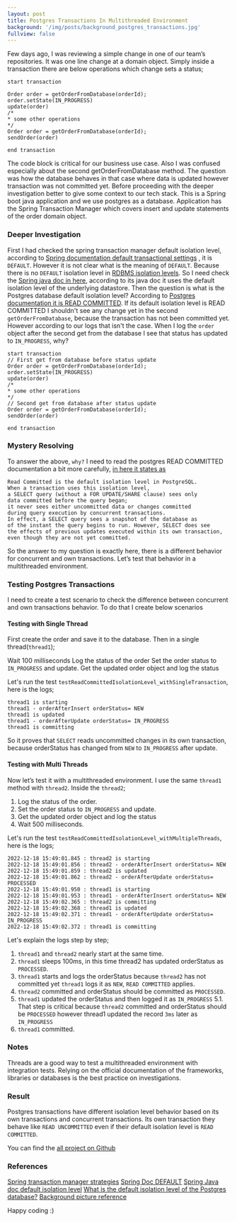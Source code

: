 ```yaml
---
layout: post
title: Postgres Transactions In Multithreaded Environment  
background: '/img/posts/background_postgres_transactions.jpg'
fullview: false
---
```


Few days ago, I was reviewing a simple change in one of our team’s repositories. It was one line change at a domain object. 
Simply inside a transaction there are below operations which change sets a status;


```
start transaction

Order order = getOrderFromDatabase(orderId);
order.setState(IN_PROGRESS)
update(order)
/*
* some other operations
*/ 
Order order = getOrderFromDatabase(orderId);
sendOrder(order)

end transaction
```

The code block is critical for our business use case. Also I was confused especially about the second getOrderFromDatabase method. 
The question was how the database behaves in that case where data is updated however transaction was not committed yet. 
Before proceeding with the deeper investigation better to give some context to our tech stack. This is a Spring boot java application and we use postgres as a database. 
Application has the Spring Transaction Manager which covers insert and update statements of the order domain object.


<script src="https://gist.github.com/muzir/c9ed515268067fb80440553b6056e332.js"></script>

### Deeper Investigation

First I had checked the spring transaction manager default isolation level, according to [Spring documentation default transactional settings](https://docs.spring.io/spring-framework/docs/4.2.x/spring-framework-reference/html/transaction.html#transaction-declarative-txadvice-settings)
, it is `DEFAULT`. However it is not clear what is the meaning of `DEFAULT`. Because there is no `DEFAULT` isolation level in [RDBMS isolation levels](https://en.wikipedia.org/wiki/Isolation_(database_systems)#Isolation_levels).
So I need check the [Spring java doc in here](https://docs.spring.io/spring-framework/docs/5.0.x/javadoc-api/org/springframework/transaction/annotation/Isolation.html#DEFAULT), according to 
its java doc it uses the default isolation level of the underlying datastore. Then the question is what is the Postgres database default isolation level? According to [Postgres documentation it is READ COMMITTED](https://www.postgresql.org/docs/current/transaction-iso.html#XACT-READ-COMMITTED).
If its default isolation level is READ COMMITTED I shouldn't see any change yet in the second `getOrderFromDatabase`, because the transaction has not been committed yet. 
However according to our logs that isn't the case. When I log the `order` object after the second get from the database I see that status has updated to `IN_PROGRESS`, why?  

```
start transaction
// First get from database before status update
Order order = getOrderFromDatabase(orderId);
order.setState(IN_PROGRESS)
update(order)
/*
* some other operations
*/ 
// Second get from database after status update 
Order order = getOrderFromDatabase(orderId);
sendOrder(order)

end transaction
```

### Mystery Resolving

To answer the above, `why?` I need to read the postgres READ COMMITTED documentation a bit more carefully, [in here it states as](https://www.postgresql.org/docs/current/transaction-iso.html#:~:text=Read%20Committed%20is%20the%20default,query%20execution%20by%20concurrent%20transactions)

```
Read Committed is the default isolation level in PostgreSQL. 
When a transaction uses this isolation level, 
a SELECT query (without a FOR UPDATE/SHARE clause) sees only 
data committed before the query began; 
it never sees either uncommitted data or changes committed 
during query execution by concurrent transactions. 
In effect, a SELECT query sees a snapshot of the database as 
of the instant the query begins to run. However, SELECT does see 
the effects of previous updates executed within its own transaction, 
even though they are not yet committed. 
```

So the answer to my question is exactly here, there is a different behavior for concurrent and own transactions. 
Let’s test that behavior in a multithreaded environment.


### Testing Postgres Transactions

I need to create a test scenario to check the difference between concurrent and own transactions behavior. To do that I create below scenarios
   

#### Testing with Single Thread

First create the order and save it to the database. Then in a single thread(`thread1`);

Wait 100 milliseconds
Log the status of the order
Set the order status to `IN_PROGRESS` and update.
Get the updated order object and log the status

<script src="https://gist.github.com/muzir/a9157825af4bccae16306a0ae62628f9.js"></script>

Let's run the test `testReadCommittedIsolationLevel_withSingleTransaction`, here is the logs;

```
thread1 is starting
thread1 - orderAfterInsert orderStatus= NEW
thread1 is updated
thread1 - orderAfterUpdate orderStatus= IN_PROGRESS
thread1 is committing
```

So it proves that `SELECT` reads uncommitted changes in its own transaction, because orderStatus has changed from `NEW` to `IN_PROGRESS` after update. 

#### Testing with Multi Threads

Now let’s test it with a multithreaded environment. I use the same `thread1` method with `thread2`. Inside the `thread2`;

1. Log the status of the order. 
2. Set the order status to `IN_PROGRESS` and update. 
3. Get the updated order object and log the status 
4. Wait 500 milliseconds.


<script src="https://gist.github.com/muzir/c7bc9f19419aa269f9a0b476310051ee.js"></script>

Let's run the test `testReadCommittedIsolationLevel_withMultipleThreads`, here is the logs;

```
2022-12-18 15:49:01.845 : thread2 is starting
2022-12-18 15:49:01.856 : thread2 - orderAfterInsert orderStatus= NEW
2022-12-18 15:49:01.859 : thread2 is updated
2022-12-18 15:49:01.862 : thread2 - orderAfterUpdate orderStatus= PROCESSED
2022-12-18 15:49:01.950 : thread1 is starting
2022-12-18 15:49:01.953 : thread1 - orderAfterInsert orderStatus= NEW
2022-12-18 15:49:02.365 : thread2 is committing
2022-12-18 15:49:02.368 : thread1 is updated
2022-12-18 15:49:02.371 : thread1 - orderAfterUpdate orderStatus= IN_PROGRESS
2022-12-18 15:49:02.372 : thread1 is committing
```

Let's explain the logs step by step;

1. `thread1` and `thread2` nearly start at the same time.
2. `thread1` sleeps 100ms, in this time thread2 has updated orderStatus as `PROCESSED`.
3. `thread1` starts and logs the orderStatus because `thread2` has not committed yet `thread1` logs it as `NEW`, `READ COMMITTED` applies.
4. `thread2` committed and orderStatus should be committed as `PROCESSED`.
5. `thread1` updated the orderStatus and then logged it as `IN_PROGRESS`
   5.1. That step is critical because `thread2` committed and orderStatus should be `PROCESSED` however thread1 updated the record `3ms` later as `IN_PROGRESS` 
6. `thread1` committed.

### Notes

Threads are a good way to test a multithreaded environment with integration tests. Relying on the official documentation of the frameworks, libraries or databases is the best practice on investigations.


### Result

Postgres transactions have different isolation level behavior based on its own transactions and concurrent transactions. Its own transaction they behave like 
`READ UNCOMMITTED` even if their default isolation level is `READ COMMITTED`.

You can find the [all project on Github](https://github.com/muzir/softwareLabs/tree/master/spring-boot-containers)

### References

[Spring transaction manager strategies](https://docs.spring.io/spring-framework/docs/4.2.x/spring-framework-reference/html/transaction.html#transaction-strategies)
[Spring Doc DEFAULT](https://docs.spring.io/spring-framework/docs/4.1.5.RELEASE/spring-framework-reference/html/transaction.html#transaction-declarative-attransactional-settings)
[Spring Java doc default isolation level](https://docs.spring.io/spring-framework/docs/5.0.x/javadoc-api/org/springframework/transaction/annotation/Isolation.html#DEFAULT)
[What is the default isolation level of the Postgres database?](https://www.postgresql.org/docs/current/transaction-iso.html#XACT-READ-COMMITTED)
[Background picture reference](https://www.reddit.com/r/Elephants/comments/si1duq/african_elephants_anup_shahscience_photo_library/)

Happy coding :) 


